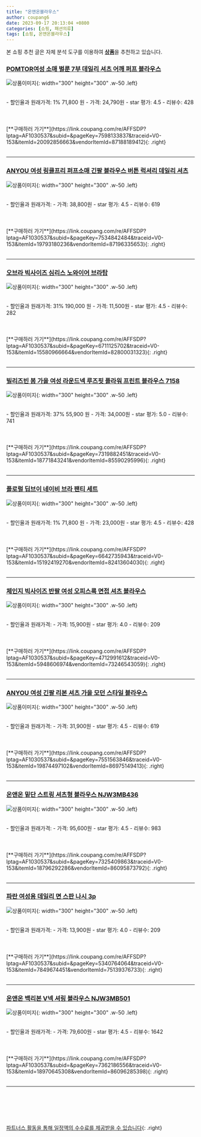 ```yaml
---
title: "온앤온블라우스"
author: coupang6
date: 2023-09-17 20:13:04 +0800
categories: [쇼핑, 패션의류]
tags: [쇼핑, 온앤온블라우스]
---
```


본 쇼핑 추천 글은 자체 분석 도구를 이용하여 [**상품**](https://link.coupang.com/a/bao1ui)을 추천하고 있습니다.

### [POMTOR여성 소매 벌룬 7부 데일리 셔츠 어깨 퍼프 블라우스](https://link.coupang.com/re/AFFSDP?lptag=AF1030537&subid=&pageKey=7598133837&traceid=V0-153&itemId=20092856663&vendorItemId=87188189412)

![상품이미지](https://thumbnail7.coupangcdn.com/thumbnails/remote/230x230ex/image/vendor_inventory/057a/226e0ddf39165c6a86340c6fc03ada0674a24886539712085685d96e52b5.jpg){: width="300" height="300" .w-50 .left}


<br>
- 할인율과 원래가격: 1%  71,800   원
- 가격: 24,790원
- star 평가: 4.5
- 리뷰수: 428
<br>
<br>
<br>
<br>
[**구매하러 가기**](https://link.coupang.com/re/AFFSDP?lptag=AF1030537&subid=&pageKey=7598133837&traceid=V0-153&itemId=20092856663&vendorItemId=87188189412){: .right}
<br>
<br>

---

### [ANYOU 여성 링클프리 퍼프소매 긴팔 블라우스 버튼 럭셔리 데일리 셔츠](https://link.coupang.com/re/AFFSDP?lptag=AF1030537&subid=&pageKey=7534842484&traceid=V0-153&itemId=19793180236&vendorItemId=87196335653)

![상품이미지](https://thumbnail8.coupangcdn.com/thumbnails/remote/230x230ex/image/vendor_inventory/a4a2/2c31e4bf5b2cc465298cd16c088dc46928fb4f947d9cdbbeadcfaacecde4.jpg){: width="300" height="300" .w-50 .left}


<br>
- 할인율과 원래가격: 
- 가격: 38,800원
- star 평가: 4.5
- 리뷰수: 619
<br>
<br>
<br>
<br>
[**구매하러 가기**](https://link.coupang.com/re/AFFSDP?lptag=AF1030537&subid=&pageKey=7534842484&traceid=V0-153&itemId=19793180236&vendorItemId=87196335653){: .right}
<br>
<br>

---

### [오브라 빅사이즈 심리스 노와이어 브라탑](https://link.coupang.com/re/AFFSDP?lptag=AF1030537&subid=&pageKey=6711125702&traceid=V0-153&itemId=15580966664&vendorItemId=82800031323)

![상품이미지](https://thumbnail8.coupangcdn.com/thumbnails/remote/230x230ex/image/vendor_inventory/62d0/b825c1c63cd2c82d817e5a53a2e521dd7208c8e4f425e3c25bd774fd3115.jpg){: width="300" height="300" .w-50 .left}


<br>
- 할인율과 원래가격: 31%  190,000   원
- 가격: 11,500원
- star 평가: 4.5
- 리뷰수: 282
<br>
<br>
<br>
<br>
[**구매하러 가기**](https://link.coupang.com/re/AFFSDP?lptag=AF1030537&subid=&pageKey=6711125702&traceid=V0-153&itemId=15580966664&vendorItemId=82800031323){: .right}
<br>
<br>

---

### [빌리즈빈 봄 가을 여성 라운드넥 루즈핏 플라워 프린트 블라우스 7158](https://link.coupang.com/re/AFFSDP?lptag=AF1030537&subid=&pageKey=7319882451&traceid=V0-153&itemId=18771843241&vendorItemId=85590295996)

![상품이미지](https://thumbnail7.coupangcdn.com/thumbnails/remote/230x230ex/image/vendor_inventory/0f60/2f9af538dda456efd7b92e70190a499d5cfff1a1e9dd460b52f1675f86dd.jpg){: width="300" height="300" .w-50 .left}


<br>
- 할인율과 원래가격: 37%  55,900   원
- 가격: 34,000원
- star 평가: 5.0
- 리뷰수: 741
<br>
<br>
<br>
<br>
[**구매하러 가기**](https://link.coupang.com/re/AFFSDP?lptag=AF1030537&subid=&pageKey=7319882451&traceid=V0-153&itemId=18771843241&vendorItemId=85590295996){: .right}
<br>
<br>

---

### [플로럴 딥브이 네이비 브라 팬티 세트](https://link.coupang.com/re/AFFSDP?lptag=AF1030537&subid=&pageKey=6642735943&traceid=V0-153&itemId=15192419270&vendorItemId=82413604030)

![상품이미지](https://thumbnail7.coupangcdn.com/thumbnails/remote/230x230ex/image/vendor_inventory/60d0/47ef0d6f6b718cd6b245a9b2ccadb7b0482748517273e52be5a51f40771a.jpg){: width="300" height="300" .w-50 .left}


<br>
- 할인율과 원래가격: 1%  71,800   원
- 가격: 23,000원
- star 평가: 4.5
- 리뷰수: 428
<br>
<br>
<br>
<br>
[**구매하러 가기**](https://link.coupang.com/re/AFFSDP?lptag=AF1030537&subid=&pageKey=6642735943&traceid=V0-153&itemId=15192419270&vendorItemId=82413604030){: .right}
<br>
<br>

---

### [체인지 빅사이즈 반팔 여성 오피스룩 면접 셔츠 블라우스](https://link.coupang.com/re/AFFSDP?lptag=AF1030537&subid=&pageKey=4712991612&traceid=V0-153&itemId=5948606974&vendorItemId=73246543059)

![상품이미지](https://thumbnail7.coupangcdn.com/thumbnails/remote/230x230ex/image/vendor_inventory/77c4/553bf3f9edd894a823ab3e3381ce7a2d182c4eb48e2dd83aed5485043166.jpg){: width="300" height="300" .w-50 .left}


<br>
- 할인율과 원래가격: 
- 가격: 15,900원
- star 평가: 4.0
- 리뷰수: 209
<br>
<br>
<br>
<br>
[**구매하러 가기**](https://link.coupang.com/re/AFFSDP?lptag=AF1030537&subid=&pageKey=4712991612&traceid=V0-153&itemId=5948606974&vendorItemId=73246543059){: .right}
<br>
<br>

---

### [ANYOU 여성 긴팔 리본 셔츠 가을 모던 스타일 블라우스](https://link.coupang.com/re/AFFSDP?lptag=AF1030537&subid=&pageKey=7551563846&traceid=V0-153&itemId=19874497102&vendorItemId=86975149413)

![상품이미지](https://thumbnail7.coupangcdn.com/thumbnails/remote/230x230ex/image/vendor_inventory/73ae/0d9bdfbabdc4e6611ead0ff91ed799f77825eb6a4b006fbaf29e8ddbacd4.jpg){: width="300" height="300" .w-50 .left}


<br>
- 할인율과 원래가격: 
- 가격: 31,900원
- star 평가: 4.5
- 리뷰수: 619
<br>
<br>
<br>
<br>
[**구매하러 가기**](https://link.coupang.com/re/AFFSDP?lptag=AF1030537&subid=&pageKey=7551563846&traceid=V0-153&itemId=19874497102&vendorItemId=86975149413){: .right}
<br>
<br>

---

### [온앤온 밑단 스트링 셔츠형 블라우스 NJW3MB436](https://link.coupang.com/re/AFFSDP?lptag=AF1030537&subid=&pageKey=7325409863&traceid=V0-153&itemId=18796292286&vendorItemId=86095873792)

![상품이미지](https://thumbnail7.coupangcdn.com/thumbnails/remote/230x230ex/image/vendor_inventory/4b6a/29ce4feea327e902c8ff6067b182caf1a8376c86041eb879e3175d7f1a64.jpg){: width="300" height="300" .w-50 .left}


<br>
- 할인율과 원래가격: 
- 가격: 95,600원
- star 평가: 4.5
- 리뷰수: 983
<br>
<br>
<br>
<br>
[**구매하러 가기**](https://link.coupang.com/re/AFFSDP?lptag=AF1030537&subid=&pageKey=7325409863&traceid=V0-153&itemId=18796292286&vendorItemId=86095873792){: .right}
<br>
<br>

---

### [파란 여성용 데일리 면 스판 나시 3p](https://link.coupang.com/re/AFFSDP?lptag=AF1030537&subid=&pageKey=5340764064&traceid=V0-153&itemId=7849674451&vendorItemId=75139376733)

![상품이미지](https://thumbnail8.coupangcdn.com/thumbnails/remote/230x230ex/image/retail/images/1264755623196692-5a866be3-707b-4410-920e-f93ee0d1adf7.jpg){: width="300" height="300" .w-50 .left}


<br>
- 할인율과 원래가격: 
- 가격: 13,900원
- star 평가: 4.0
- 리뷰수: 209
<br>
<br>
<br>
<br>
[**구매하러 가기**](https://link.coupang.com/re/AFFSDP?lptag=AF1030537&subid=&pageKey=5340764064&traceid=V0-153&itemId=7849674451&vendorItemId=75139376733){: .right}
<br>
<br>

---

### [온앤온 백리본 V넥 셔링 블라우스 NJW3MB501](https://link.coupang.com/re/AFFSDP?lptag=AF1030537&subid=&pageKey=7362186556&traceid=V0-153&itemId=18970645308&vendorItemId=86096285398)

![상품이미지](https://thumbnail8.coupangcdn.com/thumbnails/remote/230x230ex/image/vendor_inventory/bb79/8af552df9031625462f97a6c61b5a3c102cf313e85c67b82ecb6d1603640.jpg){: width="300" height="300" .w-50 .left}


<br>
- 할인율과 원래가격: 
- 가격: 79,600원
- star 평가: 4.5
- 리뷰수: 1642
<br>
<br>
<br>
<br>
[**구매하러 가기**](https://link.coupang.com/re/AFFSDP?lptag=AF1030537&subid=&pageKey=7362186556&traceid=V0-153&itemId=18970645308&vendorItemId=86096285398){: .right}
<br>
<br>

---
<br><br><br><br><br> [파트너스 활동을 통해 일정액의 수수료를 제공받을 수 있습니다](https://link.coupang.com/a/bao1ui){: .right}